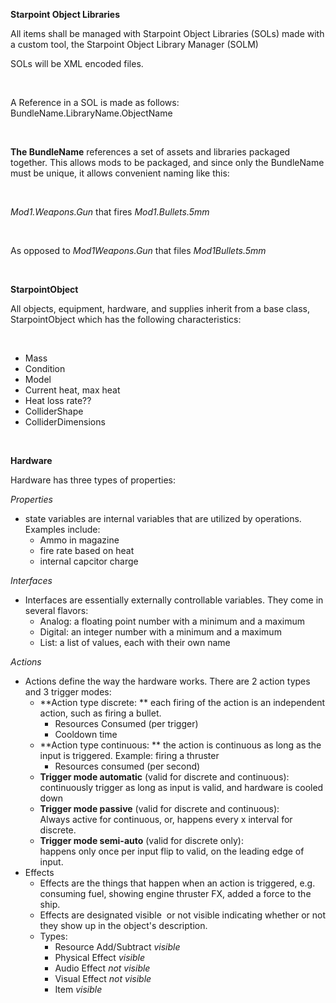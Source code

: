 ﻿**Starpoint Object Libraries**

All items shall be
managed with Starpoint Object Libraries (SOLs) made with a custom tool, the Starpoint Object Library Manager (SOLM)

SOLs will be XML encoded files.

 

A Reference in a SOL is made as follows:
BundleName.LibraryName.ObjectName

 

**The BundleName**
references a set of assets and libraries packaged together. This allows mods to
be packaged, and since only the BundleName must be unique, it allows convenient
naming like this:

 

*Mod1.Weapons.Gun* that fires *Mod1.Bullets.5mm*

 

As opposed to
*Mod1Weapons.Gun* that files *Mod1Bullets.5mm*

 

**StarpointObject**

All objects,
equipment, hardware, and supplies inherit from a base class, StarpointObject which has the following
characteristics:

 

- Mass
- Condition
- Model
- Current heat, max heat
- Heat loss rate??
- ColliderShape
- ColliderDimensions

 

**Hardware**

Hardware has three
types of properties:


*Properties*

- state variables are internal variables that are utilized by operations. Examples include:
   - Ammo in magazine
   - fire rate based on heat
   - internal capcitor charge

*Interfaces*

- Interfaces are essentially
     externally controllable variables. They come in several flavors:
    - Analog: a floating point
      number with a minimum and a maximum
    - Digital: an integer number
      with a minimum and a maximum
    - List: a list of values, each
      with their own name

*Actions*

- Actions define the way the
     hardware works. There are 2 action types and 3 trigger modes:
    - **Action type discrete: **
      each firing of the action is an independent action, such as firing a bullet.
        - Resources Consumed (per trigger)
        - Cooldown time
    - **Action type continuous: **
      the action is continuous as long as the input is triggered. Example: firing a
      thruster
        - Resources consumed (per second)
    - **Trigger mode automatic** (valid for discrete and continuous): 
      continuously trigger as long as
      input is valid, and hardware is cooled down
    - **Trigger mode passive** (valid for discrete and continuous):  
      Always active for continuous, or, happens every x interval for discrete.
    - **Trigger mode semi-auto** (valid for discrete only):  
      happens only once per input flip to valid, on the leading edge of input.
- Effects
    - Effects are the things that
      happen when an action is triggered, e.g. consuming fuel, showing engine
      thruster FX, added a force to the ship.
    - Effects are designated visible  or not visible indicating whether or not
      they show up in the object's description.
    - Types:
        - Resource Add/Subtract *visible*
        - Physical Effect *visible*
        - Audio Effect *not visible*
        - Visual Effect *not visible*
        - Item *visible*